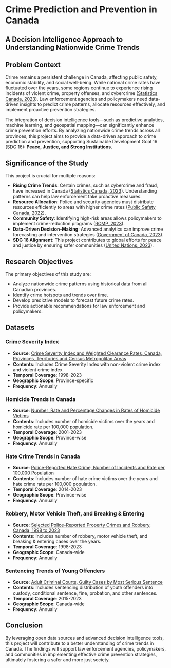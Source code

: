 # Crime Prediction and Prevention in Canada  
## A Decision Intelligence Approach to Understanding Nationwide Crime Trends  

## Problem Context  
Crime remains a persistent challenge in Canada, affecting public safety, economic stability, and social well-being. While national crime rates have fluctuated over the years, some regions continue to experience rising incidents of violent crime, property offenses, and cybercrime ([Statistics Canada, 2023](https://www150.statcan.gc.ca/n1/en/type/data)). Law enforcement agencies and policymakers need data-driven insights to predict crime patterns, allocate resources effectively, and implement proactive prevention strategies.  

The integration of decision intelligence tools—such as predictive analytics, machine learning, and geospatial mapping—can significantly enhance crime prevention efforts. By analyzing nationwide crime trends across all provinces, this project aims to provide a data-driven approach to crime prediction and prevention, supporting Sustainable Development Goal 16 (SDG 16): **Peace, Justice, and Strong Institutions**.  

## Significance of the Study  
This project is crucial for multiple reasons:  

- **Rising Crime Trends**: Certain crimes, such as cybercrime and fraud, have increased in Canada ([Statistics Canada, 2023](https://www150.statcan.gc.ca/n1/en/type/data)). Understanding patterns can help law enforcement take proactive measures.  
- **Resource Allocation**: Police and security agencies must distribute resources efficiently to areas with higher crime rates ([Public Safety Canada, 2022](https://www.publicsafety.gc.ca/cnt/cntrng-crm/index-en.aspx)).  
- **Community Safety**: Identifying high-risk areas allows policymakers to implement crime-reduction programs ([RCMP, 2023](https://www.rcmp-grc.gc.ca/en/crime-prevention)).  
- **Data-Driven Decision-Making**: Advanced analytics can improve crime forecasting and intervention strategies ([Government of Canada, 2023](https://open.canada.ca/en)).  
- **SDG 16 Alignment**: This project contributes to global efforts for peace and justice by ensuring safer communities ([United Nations, 2023](https://sdgs.un.org/goals/goal16)).  

## Research Objectives  
The primary objectives of this study are:  

- Analyze nationwide crime patterns using historical data from all Canadian provinces.  
- Identify crime hotspots and trends over time.  
- Develop predictive models to forecast future crime rates.  
- Provide actionable recommendations for law enforcement and policymakers.  

## Datasets  

### **Crime Severity Index**  
- **Source**: [Crime Severity Index and Weighted Clearance Rates, Canada, Provinces, Territories and Census Metropolitan Areas](https://www150.statcan.gc.ca/t1/tbl1/en/tv.action?pid=3510002601)  
- **Contents**: Includes Crime Severity Index with non-violent crime index and violent crime index.  
- **Temporal Coverage**: 1998-2023  
- **Geographic Scope**: Province-specific  
- **Frequency**: Annually  

### **Homicide Trends in Canada**  
- **Source**: [Number, Rate and Percentage Changes in Rates of Homicide Victims](https://www150.statcan.gc.ca/t1/tbl1/en/tv.action?pid=3510002602)  
- **Contents**: Includes number of homicide victims over the years and homicide rate per 100,000 population.  
- **Temporal Coverage**: 2001-2023  
- **Geographic Scope**: Province-wise  
- **Frequency**: Annually  

### **Hate Crime Trends in Canada**  
- **Source**: [Police-Reported Hate Crime, Number of Incidents and Rate per 100,000 Population](https://www150.statcan.gc.ca/t1/tbl1/en/tv.action?pid=3510002603)  
- **Contents**: Includes number of hate crime victims over the years and hate crime rate per 100,000 population.  
- **Temporal Coverage**: 2014-2023  
- **Geographic Scope**: Province-wise  
- **Frequency**: Annually  

### **Robbery, Motor Vehicle Theft, and Breaking & Entering**  
- **Source**: [Selected Police-Reported Property Crimes and Robbery, Canada, 1998 to 2023](https://www150.statcan.gc.ca/t1/tbl1/en/tv.action?pid=3510002604)  
- **Contents**: Includes number of robbery, motor vehicle theft, and breaking & entering cases over the years.  
- **Temporal Coverage**: 1998-2023  
- **Geographic Scope**: Canada-wide  
- **Frequency**: Annually  

### **Sentencing Trends of Young Offenders**  
- **Source**: [Adult Criminal Courts, Guilty Cases by Most Serious Sentence](https://www150.statcan.gc.ca/t1/tbl1/en/tv.action?pid=3510002605)  
- **Contents**: Includes sentencing distribution of youth offenders into custody, conditional sentence, fine, probation, and other sentences.  
- **Temporal Coverage**: 2015-2023  
- **Geographic Scope**: Canada-wide  
- **Frequency**: Annually  

## Conclusion  
By leveraging open data sources and advanced decision intelligence tools, this project will contribute to a better understanding of crime trends in Canada. The findings will support law enforcement agencies, policymakers, and communities in implementing effective crime prevention strategies, ultimately fostering a safer and more just society.  
